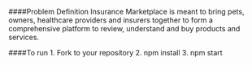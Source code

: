 ####Problem Definition
Insurance Marketplace is meant to bring pets, owners, healthcare providers and insurers together to form a comprehensive platform to review, understand and buy products and services.

####To run
    1. Fork to your repository
    2. npm install
    3. npm start
    